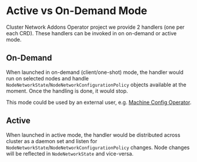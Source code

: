 # Active vs On-Demand Mode

Cluster Network Addons Operator project we provide 2 handlers (one per each
CRD). These handlers can be invoked in on on-demand or active mode.

## On-Demand

When launched in on-demand (client/one-shot) mode, the handler would run on
selected nodes and handle `NodeNetworkState`/`NodeNetworkConfigurationPolicy`
objects available at the moment. Once the handling is done, it would stop.

This mode could be used by an external user, e.g.
[Machine Config Operator](https://github.com/openshift/machine-config-operator).

## Active

When launched in active mode, the handler would be distributed across cluster as
a daemon set and listen for `NodeNetworkState`/`NodeNetworkConfigurationPolicy`
changes. Node changes will be reflected in `NodeNetworkState` and vice-versa.
